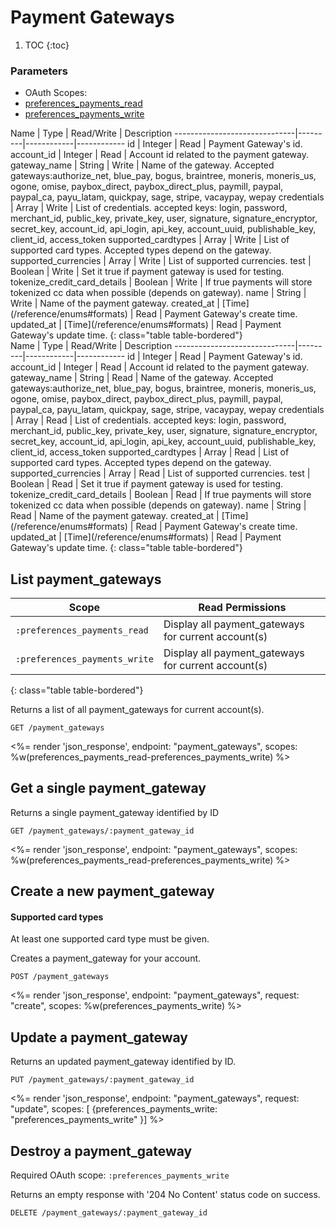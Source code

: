 # Payment Gateways

1. TOC
{:toc}

### Parameters
<ul class="nav nav-pills" role="tablist">
  <li class="disabled"><a>OAuth Scopes:</a></li>
  <li class="preferences_payments_read"><a href="#public" role="tab" data-toggle="pill">preferences_payments_read</a></li>
  <li><a href="#preferences_payments_write" role="tab" data-toggle="pill">preferences_payments_write</a></li>
</ul>
<div class="tab-content" markdown="1">
  <div class="tab-pane active" id="preferences_payments_write" markdown="1">
Name                          | Type    | Read/Write | Description
------------------------------|---------|------------|------------
id                            | Integer | Read       | Payment Gateway's id.
account_id                    | Integer | Read      | Account id related to the payment gateway.
gateway_name                  | String  | Write      | Name of the gateway. Accepted gateways:authorize_net, blue_pay, bogus, braintree, moneris, moneris_us, ogone, omise, paybox_direct, paybox_direct_plus, paymill, paypal, paypal_ca, payu_latam, quickpay, sage, stripe, vacaypay, wepay
credentials                   | Array   | Write      | List of credentials. accepted keys: login, password, merchant_id, public_key, private_key, user, signature, signature_encryptor, secret_key, account_id, api_login, api_key, account_uuid, publishable_key, client_id, access_token
supported_cardtypes           | Array   | Write      | List of supported card types. Accepted types depend on the gateway.
supported_currencies          | Array   | Write      | List of supported currencies.
test                          | Boolean | Write      | Set it true if payment gateway is used for testing.
tokenize_credit_card_details  | Boolean | Write      | If true payments will store tokenized cc data when possible (depends on gateway).
name                          | String  | Write      | Name of the payment gateway.
created_at              | [Time](/reference/enums#formats) | Read       | Payment Gateway's create time.
updated_at              | [Time](/reference/enums#formats) | Read       | Payment Gateway's update time.
{: class="table table-bordered"}
  </div>
  <div class="tab-pane active" id="preferences_payments_read" markdown="1">
Name                          | Type    | Read/Write | Description
------------------------------|---------|------------|------------
id                            | Integer | Read       | Payment Gateway's id.
account_id                    | Integer | Read      | Account id related to the payment gateway.
gateway_name                  | String  | Read      | Name of the gateway. Accepted gateways:authorize_net, blue_pay, bogus, braintree, moneris, moneris_us, ogone, omise, paybox_direct, paybox_direct_plus, paymill, paypal, paypal_ca, payu_latam, quickpay, sage, stripe, vacaypay, wepay
credentials                   | Array   | Read      | List of credentials. accepted keys: login, password, merchant_id, public_key, private_key, user, signature, signature_encryptor, secret_key, account_id, api_login, api_key, account_uuid, publishable_key, client_id, access_token
supported_cardtypes           | Array   | Read      | List of supported card types. Accepted types depend on the gateway.
supported_currencies          | Array   | Read      | List of supported currencies.
test                          | Boolean | Read      | Set it true if payment gateway is used for testing.
tokenize_credit_card_details  | Boolean | Read      | If true payments will store tokenized cc data when possible (depends on gateway).
name                          | String  | Read      | Name of the payment gateway.
created_at              | [Time](/reference/enums#formats) | Read       | Payment Gateway's create time.
updated_at              | [Time](/reference/enums#formats) | Read       | Payment Gateway's update time.
{: class="table table-bordered"}
  </div>
</div>

## List payment_gateways

Scope                    | Read Permissions
-------------------------|------------
`:preferences_payments_read`         | Display all payment_gateways for current account(s)
`:preferences_payments_write`        | Display all payment_gateways for current account(s)
{: class="table table-bordered"}

Returns a list of all payment_gateways for current account(s).

~~~
GET /payment_gateways
~~~

<%= render 'json_response', endpoint: "payment_gateways",
  scopes: %w(preferences_payments_read-preferences_payments_write) %>

## Get a single payment_gateway

Returns a single payment_gateway identified by ID

~~~
GET /payment_gateways/:payment_gateway_id
~~~

<%= render 'json_response', endpoint: "payment_gateways",
  scopes: %w(preferences_payments_read-preferences_payments_write) %>

## Create a new payment_gateway

<div class="callout callout-info" markdown="1">
  <h4>Supported card types</h4>
  At least one supported card type must be given.
</div>

Creates a payment_gateway for your account.

~~~~
POST /payment_gateways
~~~~

<%= render 'json_response', endpoint: "payment_gateways", request: "create",
  scopes: %w(preferences_payments_write) %>

## Update a payment_gateway

Returns an updated payment_gateway identified by ID.

~~~
PUT /payment_gateways/:payment_gateway_id
~~~

<%= render 'json_response', endpoint: "payment_gateways", request: "update",
  scopes: [ {preferences_payments_write: "preferences_payments_write" }] %>

## Destroy a payment_gateway

Required OAuth scope: `:preferences_payments_write`

Returns an empty response with '204 No Content' status code on success.

~~~~~~
DELETE /payment_gateways/:payment_gateway_id
~~~~~~
